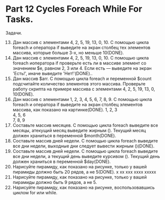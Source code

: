 ﻿# Part 12 Cycles Foreach While For Tasks.

Задачи.

13. Дан массив с элементами 4, 2, 5, 19, 13, 0, 10. С помощью цикла foreach и оператора if выведите на экран столбец тех элементов массива, которые больше 3-х, но меньше 10(DONE).
14. Дан массив с элементами 4, 2, 5, 19, 13, 0, 10. С помощью цикла foreach иоператора if проверьте есть ли в массиве элемент со значением $e, равном 2, 3 или 4. Если есть — выведите на экран 'Есть!', иначе выведите 'Нет!'(DONE)..
15. Дан массив $arr. С помощью цикла foreach и переменной $count подсчитайте количество элементов этого массива. Проверьте работу скрипта на примере массива с элементами 4, 2, 5, 19, 13, 0, 10(DONE).
16. Дан массив с элементами 1, 2, 3, 4, 5, 6, 7, 8, 9. С помощью цикла foreach и оператора if выведите на экран столбец элементов массива, как показано на картинке(DONE).
    1, 2, 3 <br>
    4, 5, 6 <br>
    7, 8, 9 <br>
17. Составьте массив месяцев. С помощью цикла foreach выведите все месяцы, атекущий месяц выведите жирным (<b></b>). Текущий месяц должен храниться в переменной $month(DONE).
18. Составьте массив дней недели. С помощью цикла foreach выведите все дни недели, выходные дни следует вывести жирным (<b></b>)(DONE).
19. Составьте массив дней недели. С помощью цикла foreach выведите все дни недели, а текущий день выведите курсивом (<i></i>). Текущий день должен храниться в переменной $day(DONE).
20. Нарисуйте пирамиду, как показано на рисунке, только у вашей пирамиды должно быть 20 рядов, а не 5(DONE).
    x
    xx
    xxx
    xxxx
    xxxxx
22. Нарисуйте пирамиду, как показано на рисунке, только у вашей пирамиды должно быть 9 рядов, а не 5.
23. Нарисуйте пирамиду, как показано на рисунке, воспользовавшись циклом for или while. 
